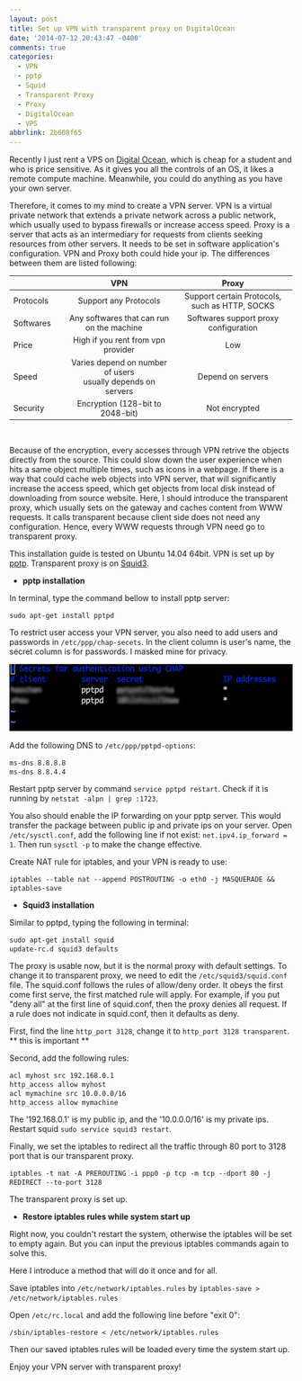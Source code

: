 ```yaml
---
layout: post
title: Set up VPN with transparent proxy on DigitalOcean
date: '2014-07-12 20:43:47 -0400'
comments: true
categories:
  - VPN
  - pptp
  - Squid
  - Transparent Proxy
  - Proxy
  - DigitalOcean
  - VPS
abbrlink: 2b608f65
---
```


Recently I just rent a VPS on [Digital Ocean](https://www.digitalocean.com),
which is cheap for a student and who is price sensitive.
As it gives you all the controls of an OS, it likes a remote compute machine.
Meanwhile, you could do anything as you have your own server.

<!-- more -->

Therefore, it comes to my mind to create a VPN server.
VPN is a virtual private network that extends a private network across a public network,
which usually used to bypass firewalls or increase access speed.
Proxy is a server that acts as an intermediary for requests from clients seeking resources from other servers.
It needs to be set in software application's configuration.
VPN and Proxy both could hide your ip.
The differences between them are listed following:

|                  |VPN                                                        |Proxy                                         |
|:-----------------|:---------------------------------------------------------:|:------------------------------------------:|
|Protocols&nbsp;&nbsp;&nbsp;&nbsp;&nbsp;&nbsp;|Support any Protocols|Support certain Protocols, such as HTTP, SOCKS
|Softwares         |Any softwares that can run on the machine &nbsp;&nbsp;&nbsp;&nbsp;|Softwares support proxy configuration
|Price             |High if you rent from vpn provider|Low
|Speed             |Varies depend on number of users<br/>usually depends on servers |Depend on servers
|Security          |Encryption (128-bit to 2048-bit)|Not encrypted
<br/>


Because of the encryption, every accesses through VPN retrive the objects directly from the source.
This could slow down the user experience when hits a same object multiple times, such as icons in a webpage.
If there is a way that could cache web objects into VPN server, that will significantly increase the access speed, which get objects from local disk instead of downloading from source website.
Here, I should introduce the transparent proxy, which usually sets on the gateway and caches content from WWW requests.
It calls transparent because client side does not need any configuration.
Hence, every WWW requests through VPN need go to transparent proxy.

This installation guide is tested on Ubuntu 14.04 64bit.
VPN is set up by [pptp](http://en.wikipedia.org/wiki/Point-to-Point_Tunneling_Protocol).
Transparent proxy is on [Squid3](http://www.squid-cache.org).

* **pptp installation**

In terminal, type the command bellow to install pptp server:
```
sudo apt-get install pptpd
```
To restrict user access your VPN server, you also need to add users and passwords in `/etc/ppp/chap-secets`.
In the client column is user's name, the secret column is for passwords.
I masked mine for privacy.

![](/img/user_password.jpg)

Add the following DNS to `/etc/ppp/pptpd-options`:
```
ms-dns 8.8.8.8
ms-dns 8.8.4.4
```
Restart pptp server by command `service pptpd restart`. Check if it is running by `netstat -alpn | grep :1723`.

You also should enable the IP forwarding on your pptp server.
This would transfer the package between public ip and private ips on your server.
Open `/etc/sysctl.conf`, add the following line if not exist: `net.ipv4.ip_forward = 1`.
Then run `sysctl -p` to make the change effective.

Create NAT rule for iptables, and your VPN is ready to use:
```
iptables --table nat --append POSTROUTING -o eth0 -j MASQUERADE && iptables-save
```

* **Squid3 installation**

Similar to pptpd, typing the following in terminal:
```
sudo apt-get install squid
update-rc.d squid3 defaults
```
The proxy is usable now, but it is the normal proxy with default settings.
To change it to transparent proxy, we need to edit the `/etc/squid3/squid.conf` file.
The squid.conf follows the rules of allow/deny order.
It obeys the first come first serve, the first matched rule will apply.
For example, if you put "deny all" at the first line of squid.conf, then the proxy denies all request.
If a rule does not indicate in squid.conf, then it defaults as deny.

First, find the line `http_port 3128`, change it to `http_port 3128 transparent`.
** this is important **

Second, add the following rules:
```
acl myhost src 192.168.0.1
http_access allow myhost
acl mymachine src 10.0.0.0/16
http_access allow mymachine
```
The '192.168.0.1' is my public ip, and the '10.0.0.0/16' is my private ips.
Restart squid `sudo service squid3 restart`.

Finally, we set the iptables to redirect all the traffic through 80 port to 3128 port that is our transparent proxy.
```
iptables -t nat -A PREROUTING -i ppp0 -p tcp -m tcp --dport 80 -j REDIRECT --to-port 3128
```
The transparent proxy is set up.

* **Restore iptables rules while system start up**

Right now, you couldn't restart the system, otherwise the iptables will be set to empty again.
But you can input the previous iptables commands again to solve this.

Here I introduce a method that will do it once and for all.

Save iptables into `/etc/network/iptables.rules` by `iptables-save > /etc/network/iptables.rules`

Open `/etc/rc.local` and add the following line before "exit 0":
```
/sbin/iptables-restore < /etc/network/iptables.rules
```
Then our saved iptables rules will be loaded every time the system start up.

Enjoy your VPN server with transparent proxy!
